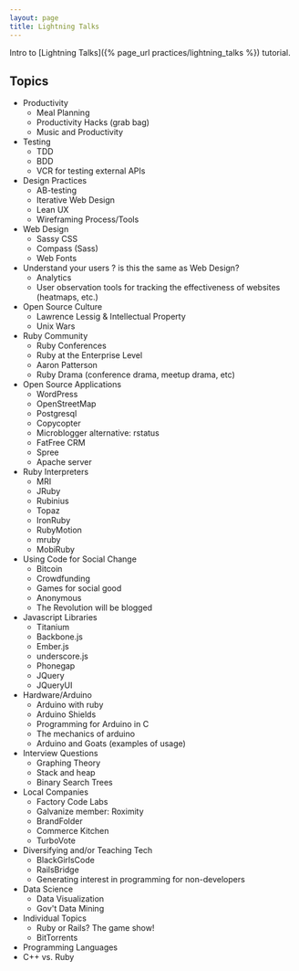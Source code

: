 ```yaml
---
layout: page
title: Lightning Talks
---
```


Intro to [Lightning Talks]({% page_url practices/lightning_talks %}) tutorial.

## Topics

* Productivity
  * Meal Planning
  * Productivity Hacks (grab bag)
  * Music and Productivity
* Testing
  * TDD
  * BDD
  * VCR for testing external APIs
* Design Practices
  * AB-testing
  * Iterative Web Design
  * Lean UX
  * Wireframing Process/Tools
* Web Design
  * Sassy CSS
  * Compass (Sass)
  * Web Fonts
* Understand your users ? is this the same as Web Design?
  * Analytics
  * User observation tools for tracking the effectiveness of websites (heatmaps, etc.)
* Open Source Culture
  * Lawrence Lessig & Intellectual Property
  * Unix Wars
* Ruby Community
  * Ruby Conferences
  * Ruby at the Enterprise Level
  * Aaron Patterson
  * Ruby Drama (conference drama, meetup drama, etc)
* Open Source Applications
  * WordPress
  * OpenStreetMap
  * Postgresql
  * Copycopter
  * Microblogger alternative: rstatus
  * FatFree CRM
  * Spree
  * Apache server
* Ruby Interpreters
  * MRI
  * JRuby
  * Rubinius
  * Topaz
  * IronRuby
  * RubyMotion
  * mruby
  * MobiRuby
* Using Code for Social Change
  * Bitcoin
  * Crowdfunding
  * Games for social good
  * Anonymous
  * The Revolution will be blogged
* Javascript Libraries
  * Titanium
  * Backbone.js
  * Ember.js
  * underscore.js
  * Phonegap
  * JQuery
  * JQueryUI
* Hardware/Arduino
  * Arduino with ruby
  * Arduino Shields
  * Programming for Arduino in C
  * The mechanics of arduino
  * Arduino and Goats (examples of usage)
* Interview Questions
  * Graphing Theory
  * Stack and heap
  * Binary Search Trees
* Local Companies
  * Factory Code Labs
  * Galvanize member: Roximity
  * BrandFolder
  * Commerce Kitchen
  * TurboVote
* Diversifying and/or Teaching Tech
  * BlackGirlsCode
  * RailsBridge
  * Generating interest in programming for non-developers
* Data Science
  * Data Visualization
  * Gov't Data Mining
* Individual Topics
  * Ruby or Rails? The game show!
  * BitTorrents
* Programming Languages
 * C++ vs. Ruby


